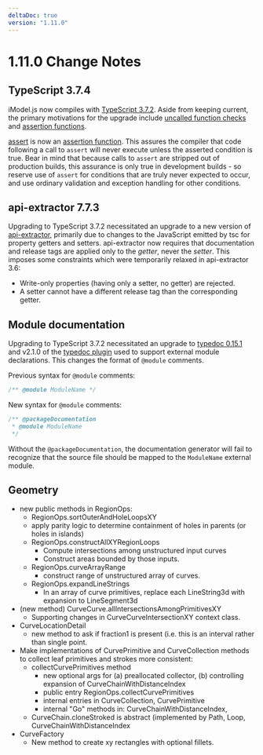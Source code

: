 ```yaml
---
deltaDoc: true
version: "1.11.0"
---
```


# 1.11.0 Change Notes

## TypeScript 3.7.4

iModel.js now compiles with [TypeScript 3.7.2](https://www.typescriptlang.org/docs/handbook/release-notes/typescript-3-7.html). Aside from keeping current, the primary motivations for the upgrade include [uncalled function checks](https://www.typescriptlang.org/docs/handbook/release-notes/typescript-3-7.html#uncalled-function-checks) and [assertion functions](https://www.typescriptlang.org/docs/handbook/release-notes/typescript-3-7.html#assertion-functions).

[assert](https://www.imodeljs.org/v1/reference/bentleyjs-core/utils/assert) is now an [assertion function](https://www.typescriptlang.org/docs/handbook/release-notes/typescript-3-7.html#assertion-functions). This assures the compiler that code following a call to `assert` will never execute unless the asserted condition is true. Bear in mind that because calls to `assert` are stripped out of production builds, this assurance is only true in development builds - so reserve use of `assert` for conditions that are truly never expected to occur, and use ordinary validation and exception handling for other conditions.

## api-extractor 7.7.3

Upgrading to TypeScript 3.7.2 necessitated an upgrade to a new version of [api-extractor](https://api-extractor.com/), primarily due to changes to the JavaScript emitted by tsc for property getters and setters. api-extractor now requires that documentation and release tags are applied only to the _getter_, never the _setter_. This imposes some constraints which were temporarily relaxed in api-extractor 3.6:

- Write-only properties (having only a setter, no getter) are rejected.
- A setter cannot have a different release tag than the corresponding getter.

## Module documentation

Upgrading to TypeScript 3.7.2 necessitated an upgrade to [typedoc 0.15.1](https://typedoc.org/) and v2.1.0 of the [typedoc plugin](https://www.npmjs.com/package/typedoc-plugin-external-module-name) used to support external module declarations. This changes the format of `@module` comments.

Previous syntax for `@module` comments:

```ts
/** @module ModuleName */
```

New syntax for `@module` comments:

```ts
/** @packageDocumentation
 * @module ModuleName
 */
```

Without the `@packageDocumentation`, the documentation generator will fail to recognize that the source file should be mapped to the `ModuleName` external module.

## Geometry

- new public methods in RegionOps:
  - RegionOps.sortOuterAndHoleLoopsXY
  - apply parity logic to determine containment of holes in parents (or holes in islands)
  - RegionOps.constructAllXYRegionLoops
    - Compute intersections among unstructured input curves
    - Construct areas bounded by those inputs.
  - RegionOps.curveArrayRange
    - construct range of unstructured array of curves.
  - RegionOps.expandLineStrings
    - In an array of curve primitives, replace each LineString3d with expansion to LineSegment3d
- (new method) CurveCurve.allIntersectionsAmongPrimitivesXY
  - Supporting changes in CurveCurveIntersectionXY context class.
- CurveLocationDetail
  - new method to ask if fraction1 is present (i.e. this is an interval rather than single point.
- Make implementations of CurvePrimitive and CurveCollection methods to collect leaf primitives and strokes more consistent:
  - collectCurvePrimitives method
    - new optional args for (a) preallocated collector, (b) controlling expansion of CurveChainWithDistanceIndex
    - public entry RegionOps.collectCurvePrimitives
    - internal entries in CurveCollection, CurvePrimitive
    - internal "Go" methods in: CurveChainWithDistanceIndex,
  - CurveChain.cloneStroked is abstract (implemented by Path, Loop, CurveChainWithDistanceIndex
- CurveFactory
  - New method to create xy rectangles with optional fillets.
